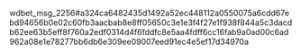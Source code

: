 wdbet_msg_2256#a324ca6482435d1492a52ec448112a0550075a6cdd67ebd94656b0e02c60fb3aacbab8e8ff05650c3e1e3f4f27e1f938f844a5c3dacdb62ee63b5eff8f760a2edf0314d4f6fddfc8e5aa4fdff6cc16fab9a0ad00c6ad962a08e1e78277bb6db6e309ee09007eed91ec4e5ef17d34970a